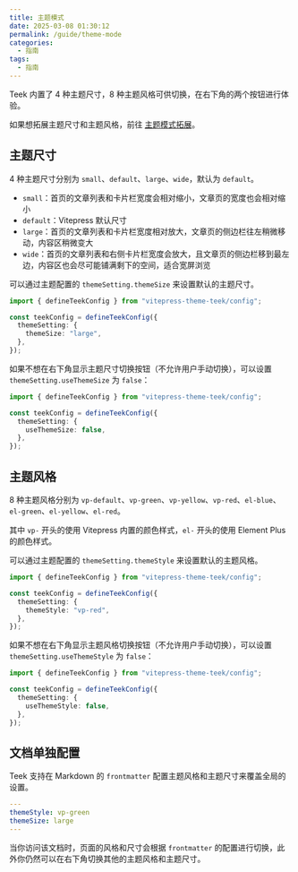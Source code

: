 ```yaml
---
title: 主题模式
date: 2025-03-08 01:30:12
permalink: /guide/theme-mode
categories:
  - 指南
tags:
  - 指南
---
```


Teek 内置了 4 种主题尺寸，8 种主题风格可供切换，在右下角的两个按钮进行体验。

如果想拓展主题尺寸和主题风格，前往 [主题模式拓展](/config/theme-code)。

## 主题尺寸

4 种主题尺寸分别为 `small`、`default`、`large`、`wide`，默认为 `default`。

- `small`：首页的文章列表和卡片栏宽度会相对缩小，文章页的宽度也会相对缩小
- `default`：Vitepress 默认尺寸
- `large`：首页的文章列表和卡片栏宽度相对放大，文章页的侧边栏往左稍微移动，内容区稍微变大
- `wide`：首页的文章列表和右侧卡片栏宽度会放大，且文章页的侧边栏移到最左边，内容区也会尽可能铺满剩下的空间，适合宽屏浏览

可以通过主题配置的 `themeSetting.themeSize` 来设置默认的主题尺寸。

```ts
import { defineTeekConfig } from "vitepress-theme-teek/config";

const teekConfig = defineTeekConfig({
  themeSetting: {
    themeSize: "large",
  },
});
```

如果不想在右下角显示主题尺寸切换按钮（不允许用户手动切换），可以设置 `themeSetting.useThemeSize` 为 `false`：

```ts
import { defineTeekConfig } from "vitepress-theme-teek/config";

const teekConfig = defineTeekConfig({
  themeSetting: {
    useThemeSize: false,
  },
});
```

## 主题风格

8 种主题风格分别为 `vp-default`、`vp-green`、`vp-yellow`、`vp-red`、`el-blue`、`el-green`、`el-yellow`、`el-red`。

其中 `vp-` 开头的使用 Vitepress 内置的颜色样式，`el-` 开头的使用 Element Plus 的颜色样式。

可以通过主题配置的 `themeSetting.themeStyle` 来设置默认的主题风格。

```ts
import { defineTeekConfig } from "vitepress-theme-teek/config";

const teekConfig = defineTeekConfig({
  themeSetting: {
    themeStyle: "vp-red",
  },
});
```

如果不想在右下角显示主题风格切换按钮（不允许用户手动切换），可以设置 `themeSetting.useThemeStyle` 为 `false`：

```ts
import { defineTeekConfig } from "vitepress-theme-teek/config";

const teekConfig = defineTeekConfig({
  themeSetting: {
    useThemeStyle: false,
  },
});
```

## 文档单独配置

Teek 支持在 Markdown 的 `frontmatter` 配置主题风格和主题尺寸来覆盖全局的设置。

```yaml
---
themeStyle: vp-green
themeSize: large
---
```

当你访问该文档时，页面的风格和尺寸会根据 `frontmatter` 的配置进行切换，此外你仍然可以在右下角切换其他的主题风格和主题尺寸。
